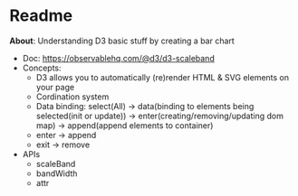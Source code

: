 # Readme


**About**: Understanding D3 basic stuff by creating a bar chart

- Doc: https://observablehq.com/@d3/d3-scaleband
- Concepts:
  - D3 allows you to automatically (re)render HTML & SVG elements on your page
  - Cordination system
  - Data binding: select(All) -> data(binding to elements being selected(init or update)) -> enter(creating/removing/updating dom map) -> append(append elements to container)
  - enter -> append
  - exit -> remove
- APIs
  - scaleBand
  - bandWidth
  - attr
